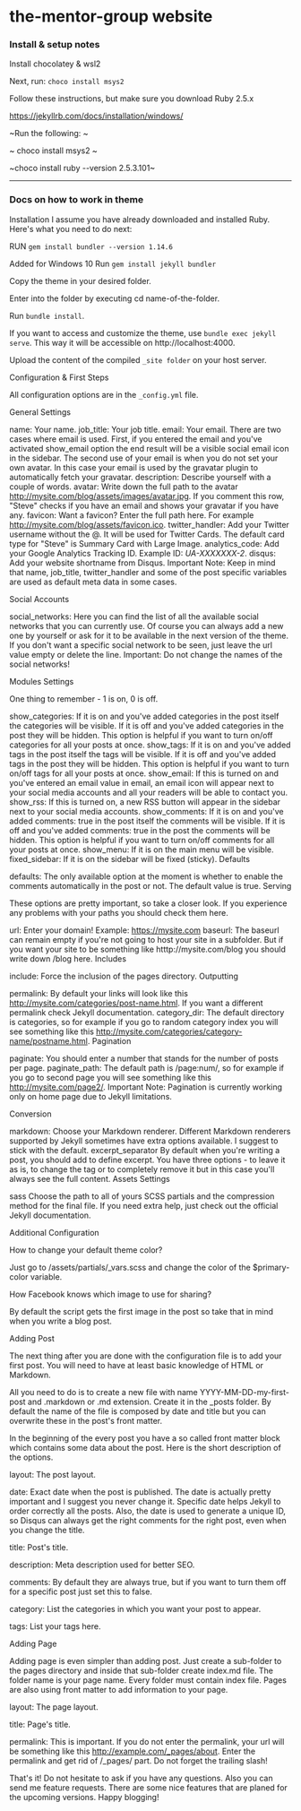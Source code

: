 # the-mentor-group website

### Install & setup notes

Install chocolatey & wsl2

Next, run:  ```choco install msys2```

Follow these instructions, but make sure you download Ruby 2.5.x

https://jekyllrb.com/docs/installation/windows/


~Run the following: ~

~ choco install msys2 ~

~choco install ruby --version 2.5.3.101~

------------------------------------------

### Docs on how to work in theme

Installation
I assume you have already downloaded and installed Ruby. Here's what you need to do next:

RUN ```gem install bundler --version 1.14.6```

Added for Windows 10
Run ```gem install jekyll bundler```

Copy the theme in your desired folder.

Enter into the folder by executing cd name-of-the-folder.

Run ```bundle install```.

If you want to access and customize the theme, use ```bundle exec jekyll serve```. This way it will be accessible on http://localhost:4000.

Upload the content of the compiled ```_site folder``` on your host server.

Configuration & First Steps

All configuration options are in the ```_config.yml``` file.


General Settings

name: Your name.
job_title: Your job title.
email: Your email. There are two cases where email is used. First, if you entered the email and you've activated show_email option the end result will be a visible social email icon in the sidebar. The second use of your email is when you do not set your own avatar. In this case your email is used by the gravatar plugin to automatically fetch your gravatar.
description: Describe yourself with a couple of words.
avatar: Write down the full path to the avatar http://mysite.com/blog/assets/images/avatar.jpg. If you comment this row, "Steve" checks if you have an email and shows your gravatar if you have any.
favicon: Want a favicon? Enter the full path here. For example http://mysite.com/blog/assets/favicon.ico.
twitter_handler: Add your Twitter username without the @. It will be used for Twitter Cards. The default card type for "Steve" is Summary Card with Large Image.
analytics_code: Add your Google Analytics Tracking ID. Example ID: *UA-XXXXXXX-2*.
disqus: Add your website shortname from Disqus.
Important Note: Keep in mind that name, job_title, twitter_handler and some of the post specific variables are used as default meta data in some cases.

Social Accounts

social_networks: Here you can find the list of all the available social networks that you can currently use. Of course you can always add a new one by yourself or ask for it to be available in the next version of the theme. If you don't want a specific social network to be seen, just leave the url value empty or delete the line.
Important: Do not change the names of the social networks!

Modules Settings

One thing to remember - 1 is on, 0 is off.

show_categories: If it is on and you've added categories in the post itself the categories will be visible. If it is off and you've added categories in the post they will be hidden. This option is helpful if you want to turn on/off categories for all your posts at once.
show_tags: If it is on and you've added tags in the post itself the tags will be visible. If it is off and you've added tags in the post they will be hidden. This option is helpful if you want to turn on/off tags for all your posts at once.
show_email: If this is turned on and you've entered an email value in email, an email icon will appear next to your social media accounts and all your readers will be able to contact you.
show_rss: If this is turned on, a new RSS button will appear in the sidebar next to your social media accounts.
show_comments: If it is on and you've added comments: true in the post itself the comments will be visible. If it is off and you've added comments: true in the post the comments will be hidden. This option is helpful if you want to turn on/off comments for all your posts at once.
show_menu: If it is on the main menu will be visible.
fixed_sidebar: If it is on the sidebar will be fixed (sticky).
Defaults

defaults: The only available option at the moment is whether to enable the comments automatically in the post or not. The default value is true.
Serving

These options are pretty important, so take a closer look. If you experience any problems with your paths you should check them here.

url: Enter your domain! Example: https://mysite.com
baseurl: The baseurl can remain empty if you're not going to host your site in a subfolder. But if you want your site to be something like htttp://mysite.com/blog you should write down /blog here.
Includes

include: Force the inclusion of the pages directory.
Outputting

permalink: By default your links will look like this http://mysite.com/categories/post-name.html. If you want a different permalink check Jekyll documentation.
category_dir: The default directory is categories, so for example if you go to random category index you will see something like this http://mysite.com/categories/category-name/postname.html.
Pagination

paginate: You should enter a number that stands for the number of posts per page.
paginate_path: The default path is /page:num/, so for example if you go to second page you will see something like this http://mysite.com/page2/.
Important Note: Pagination is currently working only on home page due to Jekyll limitations.

Conversion

markdown: Choose your Markdown renderer. Different Markdown renderers supported by Jekyll sometimes have extra options available. I suggest to stick with the default.
excerpt_separator By default when you're writing a post, you should add <!--more--> to define excerpt. You have three options - to leave it as is, to change the tag or to completely remove it but in this case you'll always see the full content.
Assets Settings

sass Choose the path to all of yours SCSS partials and the compression method for the final file.
If you need extra help, just check out the official Jekyll documentation.

Additional Configuration

How to change your default theme color?

Just go to /assets/partials/_vars.scss and change the color of the $primary-color variable.

How Facebook knows which image to use for sharing?

By default the script gets the first image in the post so take that in mind when you write a blog post.

Adding Post

The next thing after you are done with the configuration file is to add your first post. You will need to have at least basic knowledge of HTML or Markdown.

All you need to do is to create a new file with name YYYY-MM-DD-my-first-post and .markdown or .md extension. Create it in the _posts folder. By default the name of the file is composed by date and title but you can overwrite these in the post's front matter.

In the beginning of the every post you have a so called front matter block which contains some data about the post. Here is the short description of the options.

layout: The post layout.

date: Exact date when the post is published. The date is actually pretty important and I suggest you never change it. Specific date helps Jekyll to order correctly all the posts. Also, the date is used to generate a unique ID, so Disqus can always get the right comments for the right post, even when you change the title.

title: Post's title.

description: Meta description used for better SEO.

comments: By default they are always true, but if you want to turn them off for a specific post just set this to false.

category: List the categories in which you want your post to appear.

tags: List your tags here.

Adding Page

Adding page is even simpler than adding post. Just create a sub-folder to the pages directory and inside that sub-folder create index.md file. The folder name is your page name. Every folder must contain index file. Pages are also using front matter to add information to your page.

layout: The page layout.

title: Page's title.

permalink: This is important. If you do not enter the permalink, your url will be something like this http://example.com/_pages/about. Enter the permalink and get rid of /_pages/ part. Do not forget the trailing slash!

That's it! Do not hesitate to ask if you have any questions. Also you can send me feature requests. There are some nice features that are planed for the upcoming versions. Happy blogging!
